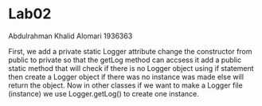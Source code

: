 # Lab02

Abdulrahman Khalid Alomari
1936363


First, we add a private static Logger attribute change the constructor from public to private so that the getLog method can accsess it add a public static method that will check if there is no Logger object using if statement then create a Logger object if there was no instance was made else will return the object. Now in other classes if we want to make a Logger file (instance) we use Logger.getLog()  to create one instance.
